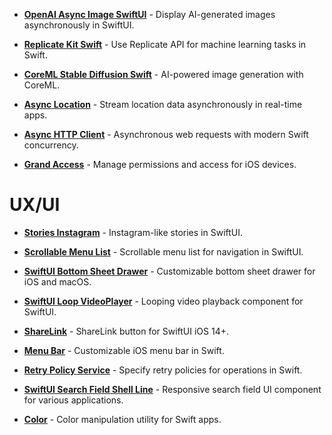 - [**OpenAI Async Image SwiftUI**](https://github.com/The-Igor/openai-async-image-swiftui) - Display AI-generated images asynchronously in SwiftUI.

- [**Replicate Kit Swift**](https://github.com/The-Igor/replicate-kit-swift) - Use Replicate API for machine learning tasks in Swift.

- [**CoreML Stable Diffusion Swift**](https://github.com/The-Igor/coreml-stable-diffusion-swift) - AI-powered image generation with CoreML.

- [**Async Location**](https://github.com/The-Igor/d3-async-location) - Stream location data asynchronously in real-time apps.


- [**Async HTTP Client**](https://github.com/The-Igor/async-http-client) - Asynchronous web requests with modern Swift concurrency.

- [**Grand Access**](https://github.com/The-Igor/grand-access) - Manage permissions and access for iOS devices.

# UX/UI 

- [**Stories Instagram**](https://github.com/The-Igor/d3-stories-instagram) - Instagram-like stories in SwiftUI.

- [**Scrollable Menu List**](https://github.com/The-Igor/d3-scrollable-menu-list) - Scrollable menu list for navigation in SwiftUI.

- [**SwiftUI Bottom Sheet Drawer**](https://github.com/The-Igor/swiftui-bottom-sheet-drawer) - Customizable bottom sheet drawer for iOS and macOS.

- [**SwiftUI Loop VideoPlayer**](https://github.com/The-Igor/swiftui-loop-videoplayer) - Looping video playback component for SwiftUI.

- [**ShareLink**](https://github.com/The-Igor/sharelink-for-swiftui) - ShareLink button for SwiftUI iOS 14+.

- [**Menu Bar**](https://github.com/The-Igor/d3-menu-bar) - Customizable iOS menu bar in Swift.

- [**Retry Policy Service**](https://github.com/The-Igor/retry-policy-service) - Specify retry policies for operations in Swift.

- [**SwiftUI Search Field Shell Line**](https://github.com/The-Igor/swiftui-search-field-shell-line) - Responsive search field UI component for various applications.

- [**Color**](https://github.com/The-Igor/d3-color) - Color manipulation utility for Swift apps.
